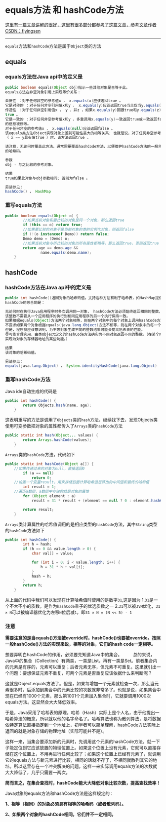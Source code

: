 # equals方法 和 hashCode方法

[这里有一篇文章讲解的很好，这里有很多部分都参考了这篇文章，参考文章作者CSDN：flyingsen](https://blog.csdn.net/zj15527620802/article/details/88547914)

____________________________________

`equals`方法和`hashCode`方法是属于`Object`类的方法

## equals

### equals方法在Java api中的定义是

```Java
public boolean equals​(Object obj)指示一些其他对象是否等于此。
equals方法在非空对象引用上实现等价关系：

自反性 ：对于任何非空的参考值x ， x.equals(x)应该返回true 。
它是对称的 ：对于任何非空引用值x和y ， x.equals(y)应该返回true当且仅当y.equals(x)回报true 。
传递性 ：对于任何非空引用值x ， y ，并z ，如果x.equals(y)回报true和y.equals(z)回报true ，然后x.equals(z)应该返回
true 。
它是一致的 ：对于任何非空参考值x和y ，多重调用x.equals(y)一致返回true或一致返回false ，前提是在equals对对象进行比较
的信息被修改。
对于任何非空的参考值x ， x.equals(null)应该返回false 。
该equals类方法Object实现对象上差别可能性最大的相等关系; 也就是说，对于任何非空参考值x和y ，当且仅当x和y引用相同对象
（ x == y具有值true ）时，该方法返回true 。

请注意，无论何时覆盖此方法，通常需要覆盖hashCode方法，以便维护hashCode方法的一般合同，该方法规定相等的对象必须具有相等
的哈希码。

参数
obj - 与之比较的参考对象。

结果
true如果此对象与obj参数相同; 否则为false 。

另请参见：
hashCode() ， HashMap
```

### 重写equals方法

```Java
public boolean equals(Object o) {
        //如果当前对象和要比较的对象是同一个对象，那么返回true
        if (this == o) return true;
        //如果要比较的对象不是当前对象的类的实例化对象，则返回false
        if (!(o instanceof Demo)) return false;
        Demo demo = (Demo) o;
        //如果当前对象与所比较的对象的所有属性都相等，那么返回true，否则返回true
        return age == demo.age &&
                name.equals(demo.name);
    }
```

## hashCode

### hashCode方法在Java api中的定义是

```Java
public int hashCode​()返回对象的哈希码值。支持这种方法有利于哈希表，如HashMap提供的那样。
hashCode的总合同是：

无论何时在执行Java应用程序时多次调用同一对象， hashCode方法必须始终返回相同的整数，前提是修改了对象中equals比较中信息。
该整数不需要从一个应用程序的执行到相同应用程序的另一个执行保持一致。
如果根据equals(Object)方法两个对象相等，则在两个对象中的每个对象上调用hashCode方法必须产生相同的整数结果。
不要求如果两个对象根据equals(java.lang.Object)方法不相等，则在两个对象中的每一个上调用hashCode方法必须产生不同的整数结果。
但是，程序员应该意识到，为不等对象生成不同的整数结果可能会提高哈希表的性能。
尽可能合理实用，由类Object定义的hashCode方法确实为不同对象返回不同的整数。（在某个时间点，hashCode可能或可能不被
实现为对象的存储器地址的某些功能。）

结果
该对象的哈希码值。

另请参见：
equals(java.lang.Object) ， System.identityHashCode(java.lang.Object) 

```

### 重写hashCode方法

Java ide自动生成的代码是

```Java
public int hashCode() {
        return Objects.hash(name, age);
    }
```

这表明重写的方法是调用了`Objects`类的`hash`方法，继续找下去，发现Objects类使用可变参数把对象的属性都传入了`Arrays`类的`hashCode`方法

```Java
public static int hash(Object... values) {
        return Arrays.hashCode(values);
    }
```

`Arrays`类的`hashCode`方法，代码如下

```Java
public static int hashCode(Object a[]) {
    //如果传递过来的对象为null，直接返回0
        if (a == null)
            return 0;
    //设置一个变量result，用来存储后面计算哈希值是算出的中间值和最终的哈希值
        int result = 1;
    //遍历a数组，a数组中存储的就是对象的属性
        for (Object element : a)
            result = 31 * result + (element == null ? 0 : element.hashCode());

        return result;
    }
```

`Arrays`类计算属性的哈希值调用的是相应类型的`hashCode`方法，其中`String`类型的`hashCode`方法如下

```Java
public int hashCode() {
        int h = hash;
        if (h == 0 && value.length > 0) {
            char val[] = value;

            for (int i = 0; i < value.length; i++) {
                h = 31 * h + val[i];
            }
            hash = h;
        }
        return h;
    }
```

从上面的代码中我们可以发现在计算哈希值时使用的是数字`31`,这是因为
1.`31`是一个不大不小的质数，是作为`hashCode`乘子的优选质数之一
2.`31`可以被`JVM`优化，`31 × N`可以被编译器优化为左移`N`位后减`1`，即`31 × N = (N << 5) - 1`

### 注意

**需要注意的是当equals()方法被override时，hashCode()也要被override。按照一般hashCode()方法的实现来说，相等的对象，它们的hash code一定相等。**

想要弄明白hashCode的作用，必须要先知道Java中的集合。
　　
总的来说，Java中的集合（Collection）有两类，一类是List，再有一类是Set。前者集合内的元素是有序的，元素可以重复；后者元素无序，但元素不可重复。这里就引出一个问题：要想保证元素不重复，可两个元素是否重复应该依据什么来判断呢？

这就是Object.equals方法了。但是，如果每增加一个元素就检查一次，那么当元素很多时，后添加到集合中的元素比较的次数就非常多了。也就是说，如果集合中现在已经有1000个元素，那么第1001个元素加入集合时，它就要调用1000次equals方法。这显然会大大降低效率。

于是，Java采用了哈希表的原理。哈希（Hash）实际上是个人名，由于他提出一哈希算法的概念，所以就以他的名字命名了。哈希算法也称为散列算法，是将数据依特定算法直接指定到一个地址上，初学者可以简单理解，hashCode方法实际上返回的就是对象存储的物理地址（实际可能并不是）。

这样一来，当集合要添加新的元素时，先调用这个元素的hashCode方法，就一下子能定位到它应该放置的物理位置上。如果这个位置上没有元素，它就可以直接存储在这个位置上，不用再进行任何比较了；如果这个位置上已经有元素了，就调用它的equals方法与新元素进行比较，相同的话就不存了，不相同就散列其它的地址。所以这里存在一个冲突解决的问题。这样一来实际调用equals方法的次数就大大降低了，几乎只需要一两次。  

**简而言之，在集合查找时，hashCode能大大降低对象比较次数，提高查找效率！**

Java对象的equals方法和hashCode方法是这样规定的：

**1、相等（相同）的对象必须具有相等的哈希码（或者散列码）。**

**2、如果两个对象的hashCode相同，它们并不一定相同。**
